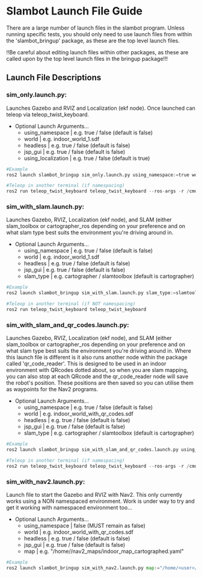 # Slambot Launch File Guide

There are a large number of launch files in the slambot program. Unless running specific tests, you should only need to use launch files from within the 'slambot_bringup' package, as these are the top level launch files. 

‼️Be careful about editing launch files within other packages, as these are called upon by the top level launch files in the bringup package!‼️

## Launch File Descriptions

### sim_only.launch.py: 
Launches Gazebo and RVIZ and Localization (ekf node). Once launched can teleop via teleop_twist_keyboard.
- Optional Launch Arguments...
  - using_namespace | e.g. true / false (default is false)
  - world | e.g. indoor_world_1.sdf
  - headless | e.g. true / false (default is false)
  - jsp_gui | e.g. true / false (default is false)
  - using_localization | e.g. true / false (default is true)

```python
#Example
ros2 launch slambot_bringup sim_only.launch.py using_namespace:=true world:=indoor_world_1.sdf using_localization:=false

#Teleop in another terminal (if namespacing)
ros2 run teleop_twist_keyboard teleop_twist_keyboard --ros-args -r /cmd_vel:=/slambot/cmd_vel
```



### sim_with_slam.launch.py: 
Launches Gazebo, RVIZ, Localization (ekf node), and SLAM (either slam_toolbox or cartographer_ros depending on your preference and on what slam type best suits the environment you're driving around in.
- Optional Launch Arguments...
  - using_namespace | e.g. true / false (default is false)
  - world | e.g. indoor_world_1.sdf
  - headless | e.g. true / false (default is false)
  - jsp_gui | e.g. true / false (default is false)
  - slam_type | e.g. cartographer / slamtoolbox (default is cartographer)


```python
#Example
ros2 launch slambot_bringup sim_with_slam.launch.py slam_type:=slamtoolbox

#Teleop in another terminal (if NOT namespacing)
ros2 run teleop_twist_keyboard teleop_twist_keyboard
```


### sim_with_slam_and_qr_codes.launch.py: 
Launches Gazebo, RVIZ, Localization (ekf node), and SLAM (either slam_toolbox or cartographer_ros depending on your preference and on what slam type best suits the environment you're driving around in. Where this launch file is different is it also runs another node within the package called 'qr_code_reader'. This is designed to be used in an indoor environment with QRcodes dotted about, so when you are slam mapping, you can also stop at each QRcode and the qr_code_reader node will save the robot's position. These positions are then saved so you can utilise them as waypoints for the Nav2 programs.
- Optional Launch Arguments...
  - using_namespace | e.g. true / false (default is false)
  - world | e.g. indoor_world_with_qr_codes.sdf
  - headless | e.g. true / false (default is false)
  - jsp_gui | e.g. true / false (default is false)
  - slam_type | e.g. cartographer / slamtoolbox (default is cartographer)


```python
#Example
ros2 launch slambot_bringup sim_with_slam_and_qr_codes.launch.py using_namespace:=true world:=warehouse_with_qr_codes.sdf

#Teleop in another terminal (if namespacing)
ros2 run teleop_twist_keyboard teleop_twist_keyboard --ros-args -r /cmd_vel:=/slambot/cmd_vel
```

### sim_with_nav2.launch.py: 
Launch file to start the Gazebo and RVIZ with Nav2. This only currently works using a NON namespaced environment. Work is under way to try and get it working with namespaced environment too...
- Optional Launch Arguments...
  - using_namespace | false (MUST remain as false)
  - world | e.g. indoor_world_with_qr_codes.sdf
  - headless | e.g. true / false (default is false)
  - jsp_gui | e.g. true / false (default is false)
  - map | e.g. "/home/<user>/nav2_maps/indoor_map_cartographed.yaml"


```python
#Example
ros2 launch slambot_bringup sim_with_nav2.launch.py map:="/home/<user>/nav2_maps/indoor_map_cartographed.yaml"
```